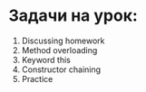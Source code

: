 # Задачи на урок:
1. Discussing homework
2. Method overloading
3. Keyword this
4. Constructor chaining
5. Practice








